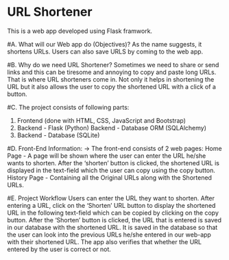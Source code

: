 # URL Shortener
This is a web app developed using Flask framwork.

#A. What will our Web app do (Objectives)? 
As the name suggests, it shortens URLs. Users can also save URLS by coming to the web app. 

#B. Why do we need URL Shortener? 
Sometimes we need to share or send links and this can be tiresome and annoying to copy and paste long URLs. That is where URL shorteners come in. Not only it helps in shortening the URL but it also allows the user to copy the shortened URL with a click of a button. 

#C. The project consists of following parts: 
1. Frontend (done with HTML, CSS, JavaScript and Bootstrap) 
2. Backend - Flask (Python) Backend - Database ORM (SQLAlchemy) 
3. Backend - Database (SQLite)

#D. Front-End Information: 
-> The front-end consists of 2 web pages: 
Home Page - A page will be shown where the user can enter the URL he/she wants to shorten. After the ‘shorten’ button is clicked, the shortened URL is displayed in the text-field which the user can copy using the copy button. 
History Page - Containing all the Original URLs along with the Shortened URLs. 

#E. Project Workflow 
Users can enter the URL they want to shorten. After entering a URL, click on the ‘Shorten’ URL button to display the shortened URL in the following text-field which can be copied by clicking on the copy button. After the ‘Shorten’ button is clicked, the URL that is entered is saved in our database with the shortened URL. It is saved in the database so that the user can look into the previous URLs he/she entered in our web-app with their shortened URL. The app also verifies that whether the URL entered by the user is correct or not.
